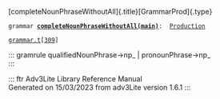 [completeNounPhraseWithoutAll]{.title}[GrammarProd]{.type}

`grammar `**[`completeNounPhraseWithoutAll(main)`](../object/completeNounPhraseWithoutAll(main).html)**` :   `[`Production`](../object/Production.html)

[`grammar.t`](../file/grammar.t.html)`[`[`309`](../source/grammar.t.html#309)`]`

::: gramrule
qualifiedNounPhrase-\>np\_ \| pronounPhrase-\>np\_\
:::

::: ftr
Adv3Lite Library Reference Manual\
Generated on 15/03/2023 from adv3Lite version 1.6.1
:::

